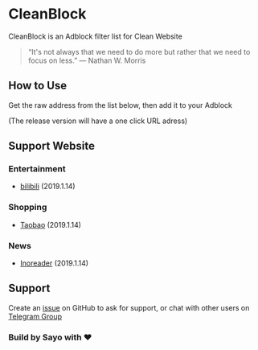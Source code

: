 # CleanBlock

CleanBlock is an Adblock filter list for Clean Website

> “It's not always that we need to do more but rather that we need to focus on less.” ― Nathan W. Morris

## How to Use

Get the raw address from the list below, then add it to your Adblock

(The release version will have a one click URL adress)

## Support Website

### Entertainment

- [bilibili](Entertainment/bilibili.txt) (2019.1.14)

### Shopping

- [Taobao](Shopping/Taobao.txt) (2019.1.14)

### News

- [Inoreader](News/Inoreader) (2019.1.14)

## Support

Create an [issue](https://github.com/sayomelu/CleanBlock/issues/new) on GitHub to ask for support, or chat with other users on [Telegram Group](t.me/CleanBlockGroup)

### Build by Sayo with ❤️